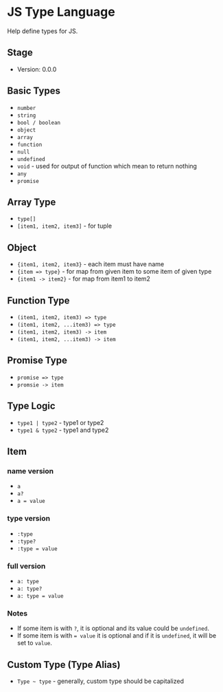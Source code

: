 # JS Type Language

Help define types for JS.

## Stage

- Version: 0.0.0

## Basic Types

- `number`
- `string`
- `bool / boolean`
- `object`
- `array`
- `function`
- `null`
- `undefined`
- `void` - used for output of function which mean to return nothing
- `any`
- `promise`

## Array Type

- `type[]`
- `[item1, item2, item3]` - for tuple

## Object

- `{item1, item2, item3}` - each item must have name
- `{item => type}` - for map from given item to some item of given type
- `{item1 -> item2}` - for map from item1 to item2

## Function Type

- `(item1, item2, item3) => type`
- `(item1, item2, ...item3) => type`
- `(item1, item2, item3) -> item`
- `(item1, item2, ...item3) -> item`

## Promise Type

- `promise => type`
- `promsie -> item`

## Type Logic

- `type1 | type2` - type1 or type2
- `type1 & type2` - type1 and type2

## Item

### name version

- `a`
- `a?`
- `a = value`

### type version

- `:type`
- `:type?`
- `:type = value`

### full version

- `a: type`
- `a: type?`
- `a: type = value`

### Notes

- If some item is with `?`, it is optional and its value could be `undefined`.
- If some item is with `= value` it is optional and if it is `undefined`, it will be set to `value`.

## Custom Type (Type Alias)

- `Type ~ type` - generally, custom type should be capitalized
